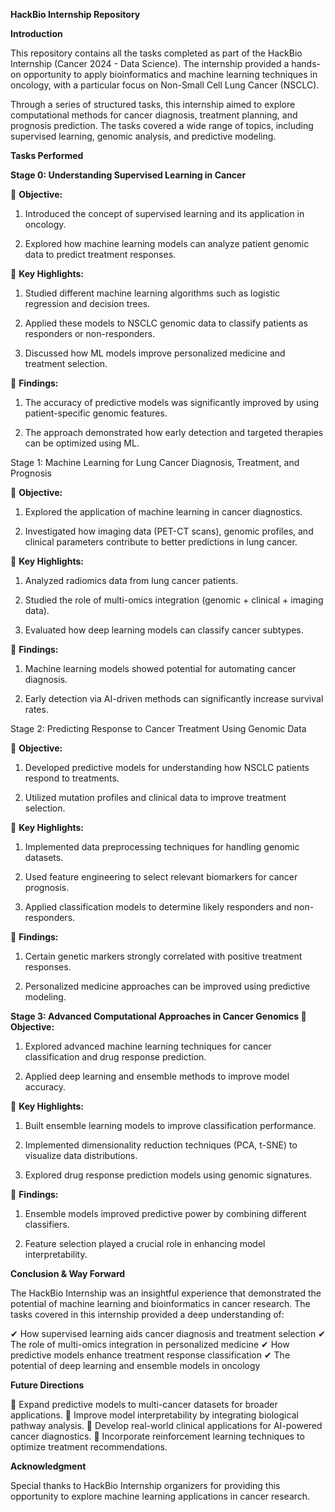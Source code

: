 **HackBio Internship Repository**

**Introduction**

This repository contains all the tasks completed as part of the HackBio Internship (Cancer 2024 - Data Science). The internship provided a hands-on opportunity to apply bioinformatics and machine learning techniques in oncology, with a particular focus on Non-Small Cell Lung Cancer (NSCLC).

Through a series of structured tasks, this internship aimed to explore computational methods for cancer diagnosis, treatment planning, and prognosis prediction. The tasks covered a wide range of topics, including supervised learning, genomic analysis, and predictive modeling.

**Tasks Performed**

**Stage 0: Understanding Supervised Learning in Cancer**

📌 **Objective:**

1. Introduced the concept of supervised learning and its application in oncology.

2. Explored how machine learning models can analyze patient genomic data to predict treatment responses.

📌 **Key Highlights:**

1. Studied different machine learning algorithms such as logistic regression and decision trees.

2. Applied these models to NSCLC genomic data to classify patients as responders or non-responders.

3. Discussed how ML models improve personalized medicine and treatment selection.

📌 **Findings:**

1. The accuracy of predictive models was significantly improved by using patient-specific genomic features.

2. The approach demonstrated how early detection and targeted therapies can be optimized using ML.

Stage 1: Machine Learning for Lung Cancer Diagnosis, Treatment, and Prognosis

📌 **Objective:**

1. Explored the application of machine learning in cancer diagnostics.

2. Investigated how imaging data (PET-CT scans), genomic profiles, and clinical parameters contribute to better predictions in lung cancer.

📌 **Key Highlights:**

1. Analyzed radiomics data from lung cancer patients.

2. Studied the role of multi-omics integration (genomic + clinical + imaging data).

3. Evaluated how deep learning models can classify cancer subtypes.

📌 **Findings:**

1. Machine learning models showed potential for automating cancer diagnosis.

2. Early detection via AI-driven methods can significantly increase survival rates.

Stage 2: Predicting Response to Cancer Treatment Using Genomic Data

📌 **Objective:**

1. Developed predictive models for understanding how NSCLC patients respond to treatments.

2. Utilized mutation profiles and clinical data to improve treatment selection.

📌 **Key Highlights:**

1. Implemented data preprocessing techniques for handling genomic datasets.

2. Used feature engineering to select relevant biomarkers for cancer prognosis.

3. Applied classification models to determine likely responders and non-responders.

📌 **Findings:**

1. Certain genetic markers strongly correlated with positive treatment responses.

2. Personalized medicine approaches can be improved using predictive modeling.

**Stage 3: Advanced Computational Approaches in Cancer Genomics
📌 Objective:**

1. Explored advanced machine learning techniques for cancer classification and drug response prediction.

2. Applied deep learning and ensemble methods to improve model accuracy.

📌 **Key Highlights:**

1. Built ensemble learning models to improve classification performance.

2. Implemented dimensionality reduction techniques (PCA, t-SNE) to visualize data distributions.

3. Explored drug response prediction models using genomic signatures.

📌 **Findings:**

1. Ensemble models improved predictive power by combining different classifiers.

2. Feature selection played a crucial role in enhancing model interpretability.

**Conclusion & Way Forward**

The HackBio Internship was an insightful experience that demonstrated the potential of machine learning and bioinformatics in cancer research. The tasks covered in this internship provided a deep understanding of:

✔ How supervised learning aids cancer diagnosis and treatment selection
✔ The role of multi-omics integration in personalized medicine
✔ How predictive models enhance treatment response classification
✔ The potential of deep learning and ensemble models in oncology

**Future Directions**

🔹 Expand predictive models to multi-cancer datasets for broader applications.
🔹 Improve model interpretability by integrating biological pathway analysis.
🔹 Develop real-world clinical applications for AI-powered cancer diagnostics.
🔹 Incorporate reinforcement learning techniques to optimize treatment recommendations.

**Acknowledgment**

Special thanks to HackBio Internship organizers for providing this opportunity to explore machine learning applications in cancer research.
